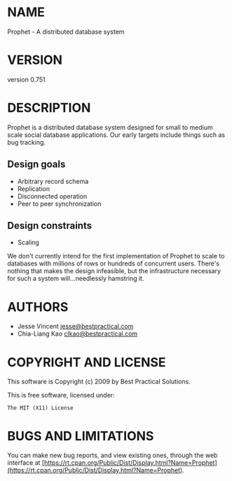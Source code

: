 # NAME

Prophet - A distributed database system

# VERSION

version 0.751

# DESCRIPTION

Prophet is a distributed database system designed for small to medium
scale social database applications.  Our early targets include things
such as bug tracking.

## Design goals

- Arbitrary record schema
- Replication
- Disconnected operation
- Peer to peer synchronization

## Design constraints

- Scaling

We don't currently intend for the first implementation of Prophet to
scale to databases with millions of rows or hundreds of concurrent
users. There's nothing that makes the design infeasible, but the
infrastructure necessary for such a system will...needlessly hamstring it.

# AUTHORS

- Jesse Vincent <jesse@bestpractical.com>
- Chia-Liang Kao <clkao@bestpractical.com>

# COPYRIGHT AND LICENSE

This software is Copyright (c) 2009 by Best Practical Solutions.

This is free software, licensed under:

    The MIT (X11) License

# BUGS AND LIMITATIONS

You can make new bug reports, and view existing ones, through the
web interface at [https://rt.cpan.org/Public/Dist/Display.html?Name=Prophet](https://rt.cpan.org/Public/Dist/Display.html?Name=Prophet).
